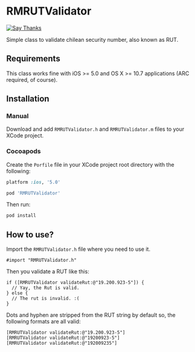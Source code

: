 RMRUTValidator
==============

<a href="http://twitter.com/home/?status=Thanks @renatomoya for making RMRUTValidator: https%3A%2F%2Fgithub.com%2Frenatomoya%2FRMRUTValidator"><img src="https://s3.amazonaws.com/github-thank-you-button/thank-you-button.png" alt="Say Thanks" /></a>

Simple class to validate chilean security number, also known as RUT.

## Requirements
This class works fine with iOS >= 5.0 and OS X >= 10.7 applications (ARC required, of course).

## Installation

### Manual

Download and add `RMRUTValidator.h` and `RMRUTValidator.m` files to your XCode project.

### Cocoapods

Create the `Porfile` file in your XCode project root directory with the following:

```ruby
platform :ios, '5.0'

pod 'RMRUTValidator'
```

Then run:

```bash
pod install
```

## How to use?

Import the `RMRUTValidator.h` file where you need to use it.

```objc
#import "RMRUTValidator.h"
```

Then you validate a RUT like this:

```objc
if ([RMRUTValidator validateRut:@"19.200.923-5"]) {
  // Yay, the Rut is valid.
} else {
  // The rut is invalid. :(
}
```

Dots and hyphen are stripped from the RUT string by default so, the following formats are all valid:

```objc
[RMRUTValidator validateRut:@"19.200.923-5"]
[RMRUTValidator validateRut:@"19200923-5"]
[RMRUTValidator validateRut:@"192009235"]
```

